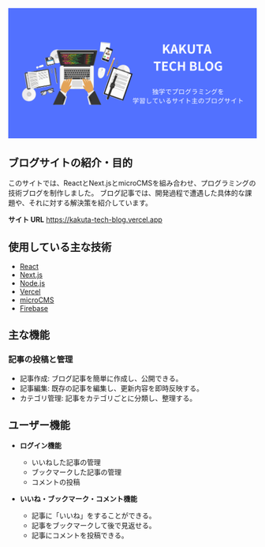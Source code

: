 <img src='/public/images/ogp.jpg'>
 
## ブログサイトの紹介・目的
このサイトでは、ReactとNext.jsとmicroCMSを組み合わせ、プログラミングの技術ブログを制作しました。
ブログ記事では、開発過程で遭遇した具体的な課題や、それに対する解決策を紹介しています。

**サイト URL**
https://kakuta-tech-blog.vercel.app

## 使用している主な技術

- [React](https://ja.reactjs.org)
- [Next.js](https://nextjs.org)
- [Node.js](https://nodejs.org)
- [Vercel](https://vercel.com)
- [microCMS](https://microcms.io)
- [Firebase](https://firebase.google.com)

## 主な機能

### 記事の投稿と管理

- 記事作成: ブログ記事を簡単に作成し、公開できる。
- 記事編集: 既存の記事を編集し、更新内容を即時反映する。
- カテゴリ管理: 記事をカテゴリごとに分類し、整理する。

## ユーザー機能

- **ログイン機能**

  - いいねした記事の管理
  - ブックマークした記事の管理
  - コメントの投稿

- **いいね・ブックマーク・コメント機能**
  - 記事に「いいね」をすることができる。
  - 記事をブックマークして後で見返せる。
  - 記事にコメントを投稿できる。
